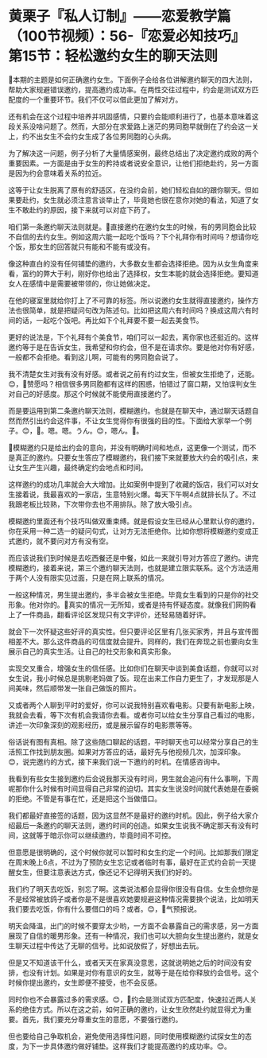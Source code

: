 # 黄栗子『私人订制』——恋爱教学篇（100节视频）：56-『恋爱必知技巧』第15节：轻松邀约女生的聊天法则

🎼本期的主题是如何正确邀约女生。下面例子会给各位讲解邀约聊天的四大法则，帮助大家规避错误邀约，提高邀约成功率。在两性交往过程中，约会是测试双方匹配度的一个重要环节。我们不仅可以借此更加了解对方。

还有机会在这个过程中培养并巩固感情，只要约会能顺利进行了，也基本意味着这段关系没啥问题了。然而，大部分在求爱路上迷茫的男同胞早就倒在了约会这一关上，约不出女生不会约女生成了各位男同胞的心头病。

为了解决这一问题，例子分析了大量情感案例，最终总结出了决定邀约成败的两个重要因素。一方面是由于女生的矜持或者说安全意识，让他们拒绝赴约，另一方面是因为约会意味着关系的拉近。

这等于让女生脱离了原有的舒适区，在没约会前，她们轻松自如的跟你聊天。但如果要赴约，女生就必须注意言谈举止了，毕竟她也很在意你对她的看法，知道了女生不敢赴约的原因，接下来就可以对症下药了。

咱们第一条邀约聊天法则就是。🎼直接邀约在邀约女生的时候，有的男同胞会比较不自信的去约女生。例如这周六能一起吃个饭吗？下个礼拜你有时间吗？想请你吃个饭，那女生的回答就只有能和不能有或没有。

像这种直白的没有任何铺垫的邀约，大多数女生都会选择拒绝。因为从女生角度来看，富约的弊大于利，刚好你也给出了选择权，女生本能的就会选择拒绝。要知道女人在感情中是需要被带领的，你让她做决定。

在他的寝室里就给你打上了不可靠的标签。所以说邀约女生就得直接邀约，操作方法也很简单，就是把疑问句改为陈述句。比如把这周六有时间吗？换成这周六有时间的话，一起吃个饭吧。再比如下个礼拜要不要一起去美食节。

更好的说法是，下个礼拜有个美食节，咱们可以一起去，离你家也还挺近的。这样邀约等于是在告诉女生，我希望和你约会，但不是在请求你。要是他对你有好感，一般都不会拒绝。看到这儿啊，可能有的男同胞会说了。

我不清楚女生对我有没有好感。或者说之前有约过女生，但被女生拒绝了，还能。😊，🎼赞愿吗？相信很多男同胞都有这样的困惑，怕错过了窗口期，又怕误判女生对自己的好感度。那这个时候就不能使用直接邀约了。

而是要运用到第二条邀约聊天法则，模糊邀约。也就是在聊天中，通过聊天话题自然而然引出约会这件事，不让女生觉得你有很强的目的性。下面给大家举一个例子。😊，🎼。嗯。嗯。うん。😊，嗯ん。🎼。

🎼模糊邀约只是给出约会的意向，并没有明确时间和地点，这更像一个测试，而不是真正的邀约。只要女生答应了模糊邀约，我们接下来就要放大约会的吸引点，来让女生产生兴趣，最终确定约会地点和时间。

这样邀约的成功几率就会大大增加。比如案例中提到了收藏的饭店，我们可以对女生接着说，我最喜欢的一家店，生意特别火爆。每天下午啊4点就排长队了。不过我跟老板比较熟，下次带你去也不用排队。除了放大吸引点。

模糊邀约里面还有个技巧叫做双重束缚。就是假设女生已经从心里默认你的邀约，你在采用一种二选一的疑问句式，让对方无法拒绝你。比如你想将模糊邀约变成正式邀约，就不要问对方有没有空。

而应该说我们到时候是去吃西餐还是中餐，如此一来就引导对方答应了邀约。讲完模糊邀约，接着来说，第三个邀约聊天法则，也就是建立限实联系。这个方法适用于两个人没有限实见过面，只是在网上联系的情况。

一般这种情况，男生提出邀约，多半会被女生拒绝。毕竟女生看到的只是你的社交形象。他对你的。🎼真实的情况一无所知，或者是持有怀疑态度。就像我们网购看上了一件商品，翻看评论区发现只有文字评价，还轻易随着好评。

就会下一次怀疑这些好评的真实性。但只要评论区里有几张买家秀，并且与宣传图相差不大。那么这件商品的可信度就会提升。同样的，我们在奔现之前也要向女生展示自己的真实生活。让自己的社交形象和真实形象。

实现交叉重合，增强女生的信任感。比如你们在聊天中谈到美食话题，你就可以对女生说，我小时候总是挑剔老妈做了饭。现在出来工作自力更生了，才发现那是人间美味，然后顺带发一张自己做饭的照片。

又或者两个人聊到平时的爱好，你可以说我特别喜欢看电影。只要有新电影上映，我就会去看，等下次有机会我请你去看。或者你可以给女生分享自己看过的电影，讲述一次印象深刻的观影经历，或是展示留存的电影票等等。

俗话说有图有真相。除了这些随口聊起的话题，平时聊天也可以经常分享自己的生活照工作找到朋友圈。如果对方答应的话，最好先与他视频几次，加深印象。😊，说完邀约的方式，接下来我们说一下邀约的时机。在情感咨询中。

我看到有些女生接到邀约后会说我那天没有时间，男生就会追问有什么事啊，下周呢那你什么时候有时间显得自己非常的迫切。其实女生说没时间就代表她是在委婉的拒绝。不管是有事在忙，还是把这个当做借口。

我们都最好直接签的话题，因为这显然不是最好的邀约时机。因此，例子给大家介绍最后一条邀约的聊天法则，邀约时间的创造。如果女生说我不确定那天有没有时间，这就等于暗示你可以继续邀约，毕竟时间不可控。

但意愿是很明确的，这个时候你就可以暂时和女生约定一个时间。比如那我们限定在周末晚上6点，不过为了预防女生忘记或者临时有事，最好在正式约会前一天提醒女生，但要注意表达方式，像还记不记得明天我们约好的。

我们约了明天去吃饭，别忘了啊。这类说法都会显得你很没有自信。女生会想你是不是经常被放鸽子或者你是不是很喜欢她要规避这种情况需要换个说法，比如明天我们要去吃饭，你有什么要借口的吗？或者。😊，🎼气预报说。

明天会降温，出门的时候不要穿太少哟，一方面不会暴露自己的需求感，另一方面展现了自信的暖男形象。还有一种情况，我们也可以大胆向女生提出邀约，就是女生聊天过程中传达了无聊的信号。比如说放假了，好想出去玩。

但是又不知道该干什么，或者天天在家真没意思，这就说明她之后的时间没有安排，也没有计划。如果是对你有意识的女生，就等于是在给你释放约会信号。这个时候你提出邀约，女生即便不接受，也不会反感。

同时你也不会暴露过多的需求感。😊，🎼约会是测试双方匹配度，快速拉近两人关系的绝佳方式。所以在这之前，如何正确的邀约，让女生欣然赴约就显得尤为重要。首先，我们要充分尊重女生的意愿，不要强行邀约。

但也要给自己争取机会，避免使用选择性问题，同时使用模糊邀约试探女生的态度，为下一步具体邀约做好铺垫。这样我们才能提高邀约的成功率。😊。

